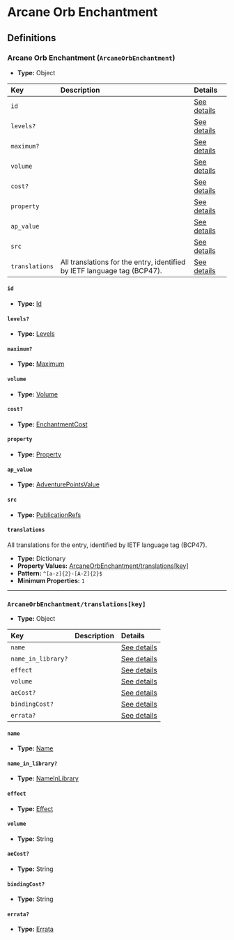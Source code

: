 # Arcane Orb Enchantment

## Definitions

### <a name="ArcaneOrbEnchantment"></a> Arcane Orb Enchantment (`ArcaneOrbEnchantment`)

- **Type:** Object

Key | Description | Details
:-- | :-- | :--
`id` |  | <a href="#ArcaneOrbEnchantment/id">See details</a>
`levels?` |  | <a href="#ArcaneOrbEnchantment/levels">See details</a>
`maximum?` |  | <a href="#ArcaneOrbEnchantment/maximum">See details</a>
`volume` |  | <a href="#ArcaneOrbEnchantment/volume">See details</a>
`cost?` |  | <a href="#ArcaneOrbEnchantment/cost">See details</a>
`property` |  | <a href="#ArcaneOrbEnchantment/property">See details</a>
`ap_value` |  | <a href="#ArcaneOrbEnchantment/ap_value">See details</a>
`src` |  | <a href="#ArcaneOrbEnchantment/src">See details</a>
`translations` | All translations for the entry, identified by IETF language tag (BCP47). | <a href="#ArcaneOrbEnchantment/translations">See details</a>

#### <a name="ArcaneOrbEnchantment/id"></a> `id`

- **Type:** <a href="../_Activatable.md#Id">Id</a>

#### <a name="ArcaneOrbEnchantment/levels"></a> `levels?`

- **Type:** <a href="../_Activatable.md#Levels">Levels</a>

#### <a name="ArcaneOrbEnchantment/maximum"></a> `maximum?`

- **Type:** <a href="../_Activatable.md#Maximum">Maximum</a>

#### <a name="ArcaneOrbEnchantment/volume"></a> `volume`

- **Type:** <a href="../_Activatable.md#Volume">Volume</a>

#### <a name="ArcaneOrbEnchantment/cost"></a> `cost?`

- **Type:** <a href="../_Activatable.md#EnchantmentCost">EnchantmentCost</a>

#### <a name="ArcaneOrbEnchantment/property"></a> `property`

- **Type:** <a href="../_Activatable.md#Property">Property</a>

#### <a name="ArcaneOrbEnchantment/ap_value"></a> `ap_value`

- **Type:** <a href="../_Activatable.md#AdventurePointsValue">AdventurePointsValue</a>

#### <a name="ArcaneOrbEnchantment/src"></a> `src`

- **Type:** <a href="../source/_PublicationRef.md#PublicationRefs">PublicationRefs</a>

#### <a name="ArcaneOrbEnchantment/translations"></a> `translations`

All translations for the entry, identified by IETF language tag (BCP47).

- **Type:** Dictionary
- **Property Values:** <a href="#ArcaneOrbEnchantment/translations[key]">ArcaneOrbEnchantment/translations[key]</a>
- **Pattern:** `^[a-z]{2}-[A-Z]{2}$`
- **Minimum Properties:** `1`

---

### <a name="ArcaneOrbEnchantment/translations[key]"></a> `ArcaneOrbEnchantment/translations[key]`

- **Type:** Object

Key | Description | Details
:-- | :-- | :--
`name` |  | <a href="#ArcaneOrbEnchantment/translations[key]/name">See details</a>
`name_in_library?` |  | <a href="#ArcaneOrbEnchantment/translations[key]/name_in_library">See details</a>
`effect` |  | <a href="#ArcaneOrbEnchantment/translations[key]/effect">See details</a>
`volume` |  | <a href="#ArcaneOrbEnchantment/translations[key]/volume">See details</a>
`aeCost?` |  | <a href="#ArcaneOrbEnchantment/translations[key]/aeCost">See details</a>
`bindingCost?` |  | <a href="#ArcaneOrbEnchantment/translations[key]/bindingCost">See details</a>
`errata?` |  | <a href="#ArcaneOrbEnchantment/translations[key]/errata">See details</a>

#### <a name="ArcaneOrbEnchantment/translations[key]/name"></a> `name`

- **Type:** <a href="../_Activatable.md#Name">Name</a>

#### <a name="ArcaneOrbEnchantment/translations[key]/name_in_library"></a> `name_in_library?`

- **Type:** <a href="../_Activatable.md#NameInLibrary">NameInLibrary</a>

#### <a name="ArcaneOrbEnchantment/translations[key]/effect"></a> `effect`

- **Type:** <a href="../_Activatable.md#Effect">Effect</a>

#### <a name="ArcaneOrbEnchantment/translations[key]/volume"></a> `volume`

- **Type:** String

#### <a name="ArcaneOrbEnchantment/translations[key]/aeCost"></a> `aeCost?`

- **Type:** String

#### <a name="ArcaneOrbEnchantment/translations[key]/bindingCost"></a> `bindingCost?`

- **Type:** String

#### <a name="ArcaneOrbEnchantment/translations[key]/errata"></a> `errata?`

- **Type:** <a href="../source/_Erratum.md#Errata">Errata</a>
